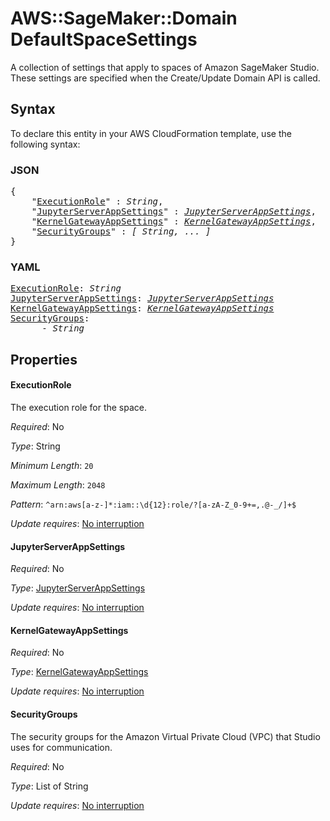 # AWS::SageMaker::Domain DefaultSpaceSettings

A collection of settings that apply to spaces of Amazon SageMaker Studio. These settings are specified when the Create/Update Domain API is called.

## Syntax

To declare this entity in your AWS CloudFormation template, use the following syntax:

### JSON

<pre>
{
    "<a href="#executionrole" title="ExecutionRole">ExecutionRole</a>" : <i>String</i>,
    "<a href="#jupyterserverappsettings" title="JupyterServerAppSettings">JupyterServerAppSettings</a>" : <i><a href="jupyterserverappsettings.md">JupyterServerAppSettings</a></i>,
    "<a href="#kernelgatewayappsettings" title="KernelGatewayAppSettings">KernelGatewayAppSettings</a>" : <i><a href="kernelgatewayappsettings.md">KernelGatewayAppSettings</a></i>,
    "<a href="#securitygroups" title="SecurityGroups">SecurityGroups</a>" : <i>[ String, ... ]</i>
}
</pre>

### YAML

<pre>
<a href="#executionrole" title="ExecutionRole">ExecutionRole</a>: <i>String</i>
<a href="#jupyterserverappsettings" title="JupyterServerAppSettings">JupyterServerAppSettings</a>: <i><a href="jupyterserverappsettings.md">JupyterServerAppSettings</a></i>
<a href="#kernelgatewayappsettings" title="KernelGatewayAppSettings">KernelGatewayAppSettings</a>: <i><a href="kernelgatewayappsettings.md">KernelGatewayAppSettings</a></i>
<a href="#securitygroups" title="SecurityGroups">SecurityGroups</a>: <i>
      - String</i>
</pre>

## Properties

#### ExecutionRole

The execution role for the space.

_Required_: No

_Type_: String

_Minimum Length_: <code>20</code>

_Maximum Length_: <code>2048</code>

_Pattern_: <code>^arn:aws[a-z\-]*:iam::\d{12}:role/?[a-zA-Z_0-9+=,.@\-_/]+$</code>

_Update requires_: [No interruption](https://docs.aws.amazon.com/AWSCloudFormation/latest/UserGuide/using-cfn-updating-stacks-update-behaviors.html#update-no-interrupt)

#### JupyterServerAppSettings

_Required_: No

_Type_: <a href="jupyterserverappsettings.md">JupyterServerAppSettings</a>

_Update requires_: [No interruption](https://docs.aws.amazon.com/AWSCloudFormation/latest/UserGuide/using-cfn-updating-stacks-update-behaviors.html#update-no-interrupt)

#### KernelGatewayAppSettings

_Required_: No

_Type_: <a href="kernelgatewayappsettings.md">KernelGatewayAppSettings</a>

_Update requires_: [No interruption](https://docs.aws.amazon.com/AWSCloudFormation/latest/UserGuide/using-cfn-updating-stacks-update-behaviors.html#update-no-interrupt)

#### SecurityGroups

The security groups for the Amazon Virtual Private Cloud (VPC) that Studio uses for communication.

_Required_: No

_Type_: List of String

_Update requires_: [No interruption](https://docs.aws.amazon.com/AWSCloudFormation/latest/UserGuide/using-cfn-updating-stacks-update-behaviors.html#update-no-interrupt)

